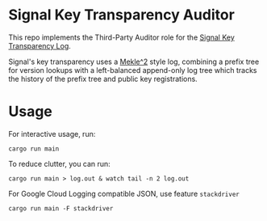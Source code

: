 # Signal Key Transparency Auditor

This repo implements the Third-Party Auditor role for the
[Signal Key Transparency Log](https://github.com/signalapp/key-transparency-server).

Signal's key transparency uses a [Mekle^2](https://eprint.iacr.org/2021/453) style log, combining a prefix tree for version lookups with a left-balanced append-only log tree which tracks the history of the prefix tree and public key registrations.

# Usage

For interactive usage, run:

```
cargo run main
```

To reduce clutter, you can run:

```
cargo run main > log.out & watch tail -n 2 log.out
```

For Google Cloud Logging compatible JSON, use feature `stackdriver`

```
cargo run main -F stackdriver
```